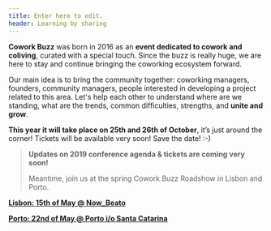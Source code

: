 ```yaml
---
title: Enter here to edit.
header: Learning by sharing
---
```

**Cowork Buzz** was born in 2016 as an **event dedicated to cowork and coliving**, curated with a special touch. Since the buzz is really huge, we are here to stay and continue bringing the coworking ecosystem forward.

Our main idea is to bring the community together: coworking managers, founders, community managers, people interested in developing a project related to this area. Let's help each other to understand where are we standing, what are the trends, common difficulties, strengths, and **unite and grow**.

**This year it will take place on 25th and 26th of October**, it’s just around the corner! Tickets will be available very soon! Save the date! :-)

> **Updates on 2019 conference agenda & tickets are coming very soon!**
>
> Meantime, join us at the spring Cowork Buzz Roadshow in Lisbon and Porto. 

[**Lisbon: 15th of May @ Now_Beato**](https://www.facebook.com/events/2020829851379882/)

[**Porto: 22nd of May @ Porto i/o Santa Catarina**](https://www.facebook.com/events/2754315744578846/)

##
